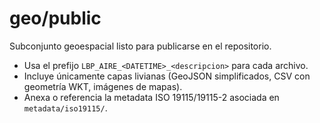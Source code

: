 # geo/public

Subconjunto geoespacial listo para publicarse en el repositorio.

- Usa el prefijo `LBP_AIRE_<DATETIME>_<descripcion>` para cada archivo.
- Incluye únicamente capas livianas (GeoJSON simplificados, CSV con geometría WKT, imágenes de mapas).
- Anexa o referencia la metadata ISO 19115/19115-2 asociada en `metadata/iso19115/`.
